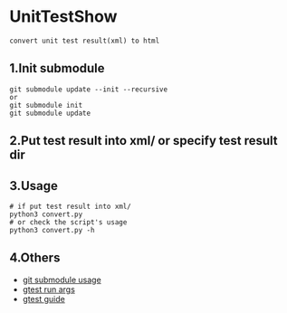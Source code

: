 # UnitTestShow
``
convert unit test result(xml) to html
``

## 1.Init submodule
```commandline
git submodule update --init --recursive
or
git submodule init
git submodule update
```
## 2.Put test result into xml/ or specify test result dir
## 3.Usage
```commandline
# if put test result into xml/
python3 convert.py
# or check the script's usage 
python3 convert.py -h
```
## 4.Others
- [git submodule usage](https://www.cnblogs.com/jyroy/p/14367776.html)
- [gtest run args](https://www.jianshu.com/p/f867e87f3b7d)
- [gtest guide](https://google.github.io/googletest/)